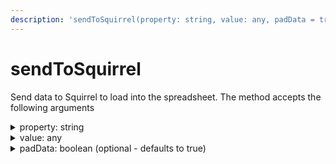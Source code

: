 ```yaml
---
description: 'sendToSquirrel(property: string, value: any, padData = true): void'
---
```


# sendToSquirrel

Send data to Squirrel to load into the spreadsheet.  The method accepts the following arguments&#x20;

<details>

<summary>property: string</summary>

The property in [dot notation](../../dot-notation.md) for which the data relates to.&#x20;

</details>

<details>

<summary>value: any</summary>

The data to send to Squirrel.  This could be a single cell, or an array of rows and columns as discussed [here](../../../building-an-addon/communication.md#example-data-structure)

</details>

<details>

<summary>padData: boolean (optional - defaults to true)</summary>

This will check the [binding dimensions](getbindingdimension.md) for the property specified and ensure the structure of the data sent to Squirrel matches that size.  This prevents erroneous values from being left in state or the spreadsheet if the size of the value being passed changes.&#x20;

_Leave this as default unless you are explicitly ensuring the dimension of the data passed matches what Squirrel is expecting._

</details>
